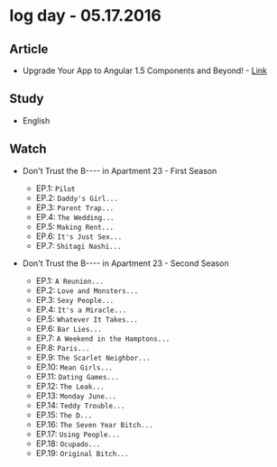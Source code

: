 # log day - 05.17.2016

## Article 

- Upgrade Your App to Angular 1.5 Components and Beyond! - [Link](https://www.sitepoint.com/upgrade-to-angular-components/)


## Study

- English


## Watch

- Don't Trust the B---- in Apartment 23 - First Season
  - EP.1: `Pilot`
  - EP.2: `Daddy's Girl...`
  - EP.3: `Parent Trap...`
  - EP.4: `The Wedding...`
  - EP.5: `Making Rent...`
  - EP.6: `It's Just Sex...`
  - EP.7: `Shitagi Nashi...`

- Don't Trust the B---- in Apartment 23 - Second Season
  - EP.1: `A Reunion...`
  - EP.2: `Love and Monsters...`
  - EP.3: `Sexy People...`
  - EP.4: `It's a Miracle...`
  - EP.5: `Whatever It Takes...`
  - EP.6: `Bar Lies...`
  - EP.7: `A Weekend in the Hamptons...`
  - EP.8: `Paris...`
  - EP.9: `The Scarlet Neighbor...`
  - EP.10: `Mean Girls...`
  - EP.11: `Dating Games...`
  - EP.12: `The Leak...`
  - EP.13: `Monday June...`
  - EP.14: `Teddy Trouble...`
  - EP.15: `The D...`
  - EP.16: `The Seven Year Bitch...`
  - EP.17: `Using People...`
  - EP.18: `Ocupado...`
  - EP.19: `Original Bitch...`
